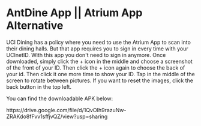 <h1>AntDine App || Atrium App Alternative</h1>

<p>UCI Dining has a policy where you need to use the Atrium App to scan into their dining halls. 
  But that app requires you to sign in every time with your UCInetID. With this app you don't need
  to sign in anymore. Once downloaded, simply click the + icon in the middle and choose a screenshot of the 
  front of your ID. Then click the + icon again to choose the back of your id. Then click it one more time 
  to show your ID. Tap in the middle of the screen to rotate between pictures. If you want to reset the images, 
  click the back button in the top left.</p>

<p>You can find the downloadable APK below:</p>
<p>https://drive.google.com/file/d/1QvOIh9razuNw-ZRAKdo8fFvv1sffjvQZ/view?usp=sharing</p>
